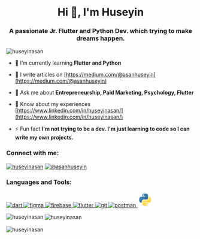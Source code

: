 <h1 align="center">Hi 👋, I'm Huseyin</h1>
<h3 align="center">A passionate Jr. Flutter and Python Dev. which trying to make dreams happen.</h3>

<p align="left"> <img src="https://komarev.com/ghpvc/?username=huseyinasan&label=Profile%20views&color=0e75b6&style=flat" alt="huseyinasan" /> </p>

- 🌱 I’m currently learning **Flutter and Python**

- 📝 I write articles on [https://medium.com/@asanhuseyin](https://medium.com/@asanhuseyin)

- 💬 Ask me about **Entrepreneurship, Paid Marketing, Psychology, Flutter**

- 📄 Know about my experiences [https://www.linkedin.com/in/huseyinasan/](https://www.linkedin.com/in/huseyinasan/)

- ⚡ Fun fact **I'm not trying to be a dev. I'm just learning to code so I can write my own projects.**

<h3 align="left">Connect with me:</h3>
<p align="left">
<a href="https://linkedin.com/in/huseyinasan" target="blank"><img align="center" src="https://raw.githubusercontent.com/rahuldkjain/github-profile-readme-generator/master/src/images/icons/Social/linked-in-alt.svg" alt="huseyinasan" height="30" width="40" /></a>
<a href="https://medium.com/@asanhuseyin" target="blank"><img align="center" src="https://raw.githubusercontent.com/rahuldkjain/github-profile-readme-generator/master/src/images/icons/Social/medium.svg" alt="@asanhuseyin" height="30" width="40" /></a>
</p>

<h3 align="left">Languages and Tools:</h3>
<p align="left"> <a href="https://dart.dev" target="_blank" rel="noreferrer"> <img src="https://www.vectorlogo.zone/logos/dartlang/dartlang-icon.svg" alt="dart" width="40" height="40"/> </a> <a href="https://www.figma.com/" target="_blank" rel="noreferrer"> <img src="https://www.vectorlogo.zone/logos/figma/figma-icon.svg" alt="figma" width="40" height="40"/> </a> <a href="https://firebase.google.com/" target="_blank" rel="noreferrer"> <img src="https://www.vectorlogo.zone/logos/firebase/firebase-icon.svg" alt="firebase" width="40" height="40"/> </a> <a href="https://flutter.dev" target="_blank" rel="noreferrer"> <img src="https://www.vectorlogo.zone/logos/flutterio/flutterio-icon.svg" alt="flutter" width="40" height="40"/> </a> <a href="https://git-scm.com/" target="_blank" rel="noreferrer"> <img src="https://www.vectorlogo.zone/logos/git-scm/git-scm-icon.svg" alt="git" width="40" height="40"/> </a> <a href="https://postman.com" target="_blank" rel="noreferrer"> <img src="https://www.vectorlogo.zone/logos/getpostman/getpostman-icon.svg" alt="postman" width="40" height="40"/> </a> <a href="https://www.python.org" target="_blank" rel="noreferrer"> <img src="https://raw.githubusercontent.com/devicons/devicon/master/icons/python/python-original.svg" alt="python" width="40" height="40"/> </a> </p>

<p><img align="left" src="https://github-readme-stats.vercel.app/api/top-langs?username=huseyinasan&show_icons=true&theme=dark&locale=en&layout=compact" alt="huseyinasan" /></p>

<p>&nbsp;<img align="center" src="https://github-readme-stats.vercel.app/api?username=huseyinasan&show_icons=true&theme=dark&locale=en" alt="huseyinasan" /></p>

<p><img align="center" src="https://github-readme-streak-stats.herokuapp.com/?user=huseyinasan&theme=dark" alt="huseyinasan" /></p>
